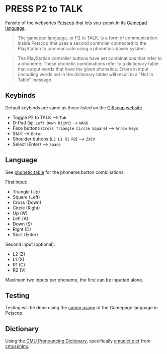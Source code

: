 # PRESS P2 to TALK
Fansite of the webseries [Petscop](https://www.youtube.com/c/Petscop) that lets you speak in its [Gamepad language](https://petscop.fandom.com/wiki/Gamepad_language).

> The gamepad language, or P2 to TALK, is a form of communication inside Petscop that uses a second controller connected to the PlayStation to communicate using a phonetics-based system.

> The PlayStation controller buttons have set combinations that refer to a phoneme. These phonetic combinations refer to a dictionary table that output words that have the given phonetics. Errors in input (including words not in the dictionary table) will result in a "Not In Table" message.

## Keybinds
Default keybinds are same as those listed on the [Giftscop website](https://giftscop.com/etc/info).
- Toggle P2 to TALK --> `Tab`
- D-Pad (`Up Left Down Right`) -->  `WASD`
- Face buttons (`Cross Triangle Circle Square`) --> `Arrow keys`
- Start --> `Enter`
- Shoulder buttons (`L2 L1 R1 R2`) --> `ZXCV`
- Select (Enter) --> `Space`

## Language
See [phonetic table](https://github.com/jeanniekim/p2totalk/blob/main/table.png?raw=true) for the phoneme button combinations.

First input: 
 * Triangle (Up)
 * Square (Left)
 * Cross (Down)
 * Circle (Right)
 * Up (W)
 * Left (A)
 * Down (S)
 * Right (D)
 * Start (Enter)
 
 Second input (optional): 

 * L2 (Z)
 * L1 (X)
 * R1 (C)
 * R2 (V)

 Maximum two inputs per phoneme, the first can be inputted alone.

## Testing
Testing will be done using the [canon usage](https://petscop.fandom.com/wiki/Gamepad_language/Vocabulary) of the Gamepage language in Petscop.


## Dictionary
Using the [CMU Pronouncing Dictionary](https://en.wikipedia.org/wiki/CMU_Pronouncing_Dictionary), specifically [cmudict.dict](https://github.com/cmusphinx/cmudict/blob/master/cmudict.dict) from [cmusphinx](https://github.com/cmusphinx).

